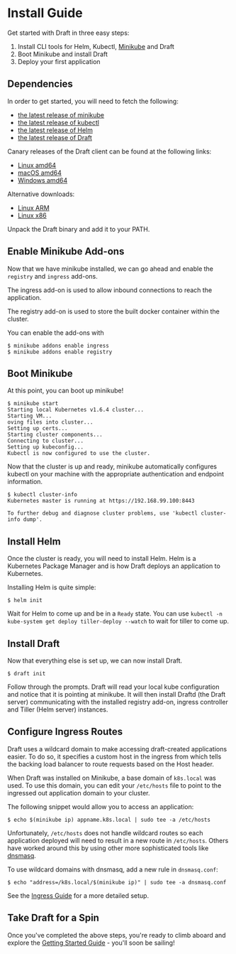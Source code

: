 # Install Guide

Get started with Draft in three easy steps:

1. Install CLI tools for Helm, Kubectl, [Minikube][] and Draft
2. Boot Minikube and install Draft
3. Deploy your first application

## Dependencies

In order to get started, you will need to fetch the following:

- [the latest release of minikube](https://github.com/kubernetes/minikube/releases)
- [the latest release of kubectl](https://kubernetes.io/docs/tasks/tools/install-kubectl/)
- [the latest release of Helm](https://github.com/kubernetes/helm/releases)
- [the latest release of Draft](https://github.com/Azure/draft/releases)

Canary releases of the Draft client can be found at the following links:

 - [Linux amd64](https://azuredraft.blob.core.windows.net/draft/draft-canary-linux-amd64.tar.gz)
 - [macOS amd64](https://azuredraft.blob.core.windows.net/draft/draft-canary-darwin-amd64.tar.gz)
 - [Windows amd64](https://azuredraft.blob.core.windows.net/draft/draft-canary-darwin-amd64.tar.gz)

Alternative downloads:

- [Linux ARM](https://azuredraft.blob.core.windows.net/draft/draft-canary-linux-arm.tar.gz)
- [Linux x86](https://azuredraft.blob.core.windows.net/draft/draft-canary-linux-386.tar.gz)

Unpack the Draft binary and add it to your PATH.

## Enable Minikube Add-ons

Now that we have minikube installed, we can go ahead and enable the `registry` and `ingress`
add-ons.

The ingress add-on is used to allow inbound connections to reach the application.

The registry add-on is used to store the built docker container within the cluster.

You can enable the add-ons with

```
$ minikube addons enable ingress
$ minikube addons enable registry
```

## Boot Minikube

At this point, you can boot up minikube!

```
$ minikube start
Starting local Kubernetes v1.6.4 cluster...
Starting VM...
oving files into cluster...
Setting up certs...
Starting cluster components...
Connecting to cluster...
Setting up kubeconfig...
Kubectl is now configured to use the cluster.
```

Now that the cluster is up and ready, minikube automatically configures kubectl on your machine with
the appropriate authentication and endpoint information.

```
$ kubectl cluster-info
Kubernetes master is running at https://192.168.99.100:8443

To further debug and diagnose cluster problems, use 'kubectl cluster-info dump'.
```

## Install Helm

Once the cluster is ready, you will need to install Helm. Helm is a Kubernetes Package Manager and
is how Draft deploys an application to Kubernetes.

Installing Helm is quite simple:

```
$ helm init
```

Wait for Helm to come up and be in a `Ready` state. You can use `kubectl -n kube-system get deploy tiller-deploy --watch`
to wait for tiller to come up.

## Install Draft

Now that everything else is set up, we can now install Draft.

```
$ draft init
```

Follow through the prompts. Draft will read your local kube configuration and notice that it is
pointing at minikube. It will then install Draftd (the Draft server) communicating with the
installed registry add-on, ingress controller and Tiller (Helm server) instances.

## Configure Ingress Routes

Draft uses a wildcard domain to make accessing draft-created applications easier. To do so, it
specifies a custom host in the ingress from which tells the backing load balancer to route requests
based on the Host header.

When Draft was installed on Minikube, a base domain of `k8s.local` was used. To use this domain, you
can edit your `/etc/hosts` file to point to the ingressed out application domain to your cluster.

The following snippet would allow you to access an application:

```
$ echo $(minikube ip) appname.k8s.local | sudo tee -a /etc/hosts
```

Unfortunately, `/etc/hosts` does not handle wildcard routes so each application deployed will need
to result in a new route in `/etc/hosts`. Others have worked around this by using other more
sophisticated tools like [dnsmasq][].

To use wildcard domains with dnsmasq, add a new rule in `dnsmasq.conf`:

```
$ echo "address=/k8s.local/$(minikube ip)" | sudo tee -a dnsmasq.conf
```

See the [Ingress Guide][] for a more detailed setup.

## Take Draft for a Spin

Once you've completed the above steps, you're ready to climb aboard and explore the
[Getting Started Guide][Getting Started] - you'll soon be sailing!


[dnsmasq]: https://wiki.archlinux.org/index.php/dnsmasq
[Getting Started]: getting-started.md
[Ingress Guide]: ingress.md
[minikube]: https://github.com/kubernetes/minikube
